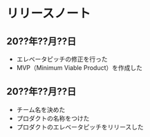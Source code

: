# リリースノート


## 20??年??月??日

- エレベータピッチの修正を行った
- MVP（Minimum Viable Product）を作成した

## 20??年??月??日

- チーム名を決めた
- プロダクトの名称をつけた
- プロダクトのエレベータピッチをリリースした
